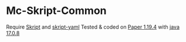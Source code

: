 # Mc-Skript-Common

Require [Skript](https://github.com/SkriptLang/Skript/releases) and [skript-yaml](https://github.com/Sashie/skript-yaml/releases/tag/v1.4.1)
Tested & coded on [Paper 1.19.4](https://papermc.io/downloads/all) with [java 17.0.8](https://www.oracle.com/java/technologies/javase/17-0-8-relnotes.html)
